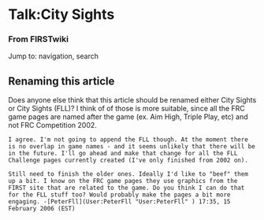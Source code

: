 # Talk:City Sights

### From FIRSTwiki

Jump to: navigation, search


##  Renaming this article

Does anyone else think that this article should be renamed either City Sights
or City Sights (FLL)? I think of of those is more suitable, since all the FRC
game pages are named after the game (ex. Aim High, Triple Play, etc) and not
FRC Competition 2002.

    I agree. I'm not going to append the FLL though. At the moment there is no overlap in game names - and it seems unlikely that there will be in the future. I'll go ahead and make that change for all the FLL Challenge pages currently created (I've only finished from 2002 on). 

    Still need to finish the older ones. Ideally I'd like to "beef" them up a bit. I know on the FRC game pages they use graphics from the FIRST site that are related to the game. Do you think I can do that for the FLL stuff too? Would probably make the pages a bit more engaging. -[PeterFll](User:PeterFll "User:PeterFll" ) 17:35, 15 February 2006 (EST) 

